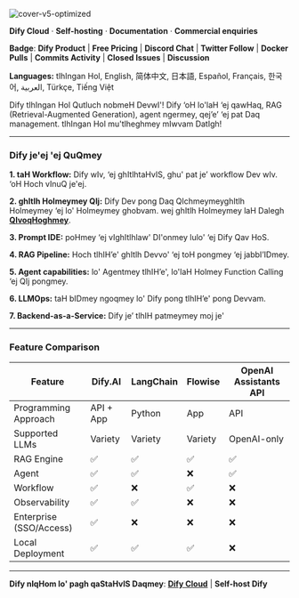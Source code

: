 ![cover-v5-optimized](https://github.com/langgenius/dify/assets/13230914/f9e19af5-61ba-4119-b926-d10c4c06ebab)

**Dify Cloud** · **Self-hosting** · **Documentation** · **Commercial enquiries**

**Badge**: **Dify Product** | **Free Pricing** | **Discord Chat** | **Twitter Follow** | **Docker Pulls** | **Commits Activity** | **Closed Issues** | **Discussion**

**Languages:** tlhIngan Hol, English, 简体中文, 日本語, Español, Français, 한국어, العربية, Türkçe, Tiếng Việt

Dify tlhIngan Hol Qutluch nobmeH DevwI'! Dify ‘oH lo'laH ‘ej qawHaq, RAG (Retrieval-Augmented Generation), agent ngermey, qej’e’ ‘ej pat Daq management. tlhIngan Hol mu'tlheghmey mIwvam DatIgh!

---

### Dify je'ej 'ej QuQmey

**1. taH Workflow:** Dify wIv, ‘ej ghItlhtaHvIS, ghu' pat je’ workflow Dev wIv. ‘oH Hoch vInuQ je'ej.

**2. ghItlh Holmeymey QIj:** Dify Dev pong Daq QIchmeymeyghItlh Holmeymey ‘ej lo' Holmeymey ghobvam. wej ghItlh Holmeymey laH Dalegh **[QIvoqHoghmey](https://docs.dify.ai/getting-started/readme/model-providers)**.

**3. Prompt IDE:** poHmey ‘ej vIghItlhlaw' DI'onmey lulo' ‘ej Dify Qav HoS.

**4. RAG Pipeline:** Hoch tlhIH’e' ghItlh Devvo' ‘ej toH pongmey ‘ej jabbI’IDmey.

**5. Agent capabilities:** lo' Agentmey tlhIH’e', lo'laH Holmey Function Calling ‘ej QIj pongmey.

**6. LLMOps:** taH bIDmey ngoqmey lo' Dify pong tlhIH’e' pong Devvam.

**7. Backend-as-a-Service:** Dify je’ tlhIH patmeymey moj je'

---

### Feature Comparison

| Feature | Dify.AI | LangChain | Flowise | OpenAI Assistants API |
|---------|---------|-----------|---------|------------------------|
| Programming Approach | API + App | Python | App | API |
| Supported LLMs | Variety | Variety | Variety | OpenAI-only |
| RAG Engine | ✅ | ✅ | ✅ | ✅ |
| Agent | ✅ | ✅ | ❌ | ✅ |
| Workflow | ✅ | ❌ | ✅ | ❌ |
| Observability | ✅ | ✅ | ❌ | ❌ |
| Enterprise (SSO/Access) | ✅ | ❌ | ❌ | ❌ |
| Local Deployment | ✅ | ✅ | ✅ | ❌ |

---

**Dify nIqHom lo' pagh qaStaHvIS Daqmey**: **[Dify Cloud](https://dify.ai)** | **Self-host Dify**
